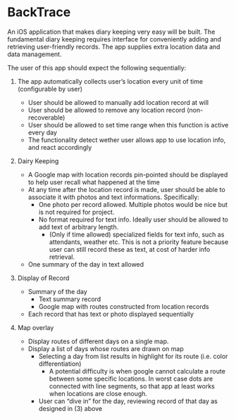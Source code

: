 # BackTrace
An iOS application that makes diary keeping very easy will be built. The fundamental diary keeping requires interface for conveniently adding and retrieving user-friendly records. The app supplies extra location data and data management.

The user of this app should expect the following sequentially:
1. The app automatically collects user’s location every unit of time (configurable by user)
    + User should be allowed to manually add location record at will
    + User should be allowed to remove any location record (non-recoverable)
    + User should be allowed to set time range when this function is active every day
    + The functionality detect wether user allows app to use location info, and react accordingly

2. Dairy Keeping
    + A Google map with location records pin-pointed should be displayed to help user recall what happened at the time
    + At any time after the location record is made, user should be able to associate it with photos and text informations. Specifically:
      + One photo per record allowed. Multiple photos would be nice but is not required for project.
      + No format required for text info. Ideally user should be allowed to add text of arbitrary length. 
        + (Only if time allowed) specialized fields for text info, such as attendants, weather etc. This is not a priority feature because user can still record these as text, at cost of harder info retrieval.
    + One summary of the day in text allowed

3. Display of Record
    + Summary of the day
      + Text summary record
      + Google map with routes constructed from location records
    + Each record that has text or photo displayed sequentially

4. Map overlay
    + Display routes of different days on a single map.
    + Display a list of days whose routes are drawn on map
      + Selecting a day from list results in highlight for its route (i.e. color differentiation)
        + A potential difficulty is when google cannot calculate a route between some specific locations. In worst case dots are connected with line segments, so that app at least works when locations are close enough.
      + User can “dive in” for the day, reviewing record of that day as designed in (3) above
